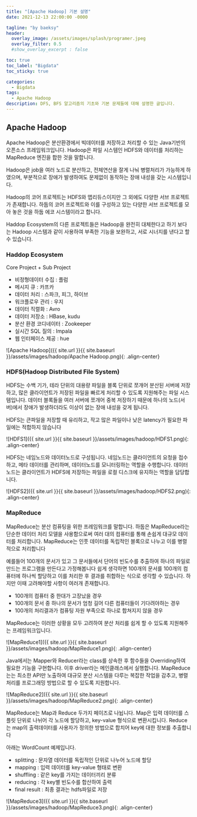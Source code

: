```yaml
---
title: "[Apache Hadoop] 기본 설명"
date: 2021-12-13 22:00:00 -0000

tagline: "by baeksy"
header:
  overlay_image: /assets/images/splash/programer.jpeg
  overlay_filter: 0.5
  #show_overlay_excerpt : false

toc: true
toc_label: "Bigdata"
toc_sticky: true

categories: 
  - Bigdata
tags: 
  - Apache Hadoop
description: DFS, BFS 알고리즘의 기초와 기본 문제들에 대해 설명한 글입니다.
---
```


## Apache Hadoop

Apache Hadoop은 분산환경에서 빅데이터를 저장하고 처리할 수 있는 Java기반의 오픈소스 프레임워크입니다. Hadoop은 파일 시스템인 HDFS와 데이터를 처리하는 MapReduce 엔진을 합한 것을 말합니다.

Hadoop은 job을 여러 노드로 분산하고, 전체연산을 잘게 나눠 병렬처리가 가능하게 하였으며, 부분적으로 장애가 발생하여도 문제없이 동작하는 장애 내성을 갖는 시스템입니다.

Hadoop의 코어 프로젝트는 HDFS와 맵리듀스이지만 그 외에도 다양한 서브 프로젝트가 존재합니다. 하둡의 코어 프로젝트와 이를  구성하고 있는 다양한 서브 프로젝트를 모아 놓은 것을 하둡 에코 시스템이라고 합니다.

Haddop Ecosystem의 다른 프로젝트들은 Hadoop을 완전히 대체한다고 하기 보다는 Hadoop 시스템과 같이 사용하여 부족한 기능을 보완하고, 서로 시너지를 낸다고 할 수 있습니다.

### Haddop Ecosystem

Core Project + Sub Project

- 비정형데이터 수집 : 플럼
- 메시지 큐 : 카프카
- 데이터 처리 : 스파크, 피그, 하이브
- 워크플로우 관리 : 우지
- 데이터 직렬화 : Avro
- 데이터 저장소 : HBase, kudu
- 분산 환경 코디네이터 : Zookeeper
- 실시간 SQL 질의 : Impala
- 웹 인터페이스 제공 : hue

![Apache Hadoop]({{ site.url }}{{ site.baseurl }}/assets/images/hadoop/Apache Hadoop.png){: .align-center}

### HDFS(Hadoop Distributed File System)

HDFS는 수백 기가, 테라 단위의 대용량 파일을 블록 단위로 쪼개어 분산된 서버에 저장하고, 많은 클라이언트가 저장된 파일을 빠르게 처리할 수 있도록 지원해주는 파일 시스템입니다. 데이터 블록들을 여러 서버에 쪼개어 중복 저장하기 때문에 하나의 노드(서버)에서 장애가 발생하더라도 이상이 없는 장애 내성을 갖게 됩니다.

HDFS는 큰파일을 저장할 때 유리하고, 작고 많은 파일이나 낮은 latency가 필요한 파일에는 적합하지 않습니다

![HDFS1]({{ site.url }}{{ site.baseurl }}/assets/images/hadoop/HDFS1.png){: .align-center}

HDFS는 네임노드와 데이터노드로 구성됩니다. 네임노드는 클라이언트의 요청을 접수하고, 메타 데이터를 관리하며, 데이터노드를 모니터링하는 역할을 수행합니다. 데이터노드는 클라이언트가 HDFS에 저장하는 파일을 로컬 디스크에 유지하는 역할을 담당합니다.

![HDFS2]({{ site.url }}{{ site.baseurl }}/assets/images/hadoop/HDFS2.png){: .align-center}

### MapReduce

MapReduce는 분산 컴퓨팅을 위한 프레임워크를 말합니다. 하둡은 MapReduce라는 단순한 데이터 처리 모델을 사용함으로써 여러 대의 컴퓨터를 통해 손쉽게 대규모 데이터를 처리합니다. MapReduce는 인풋 데이터를 독립적인 블록으로 나누고 이를 병렬적으로 처리합니다

예를들어 100개의 문서가 있고 그 문서들에서 단어의 빈도수를 추출하여 하나의 파일로 만드는 프로그램을 만든다고 가정해봅니다 쉽게 생각하면 100개의 문서를 100개의 컴퓨터에 하나씩 할당하고 이를 처리한 후 결과를 취합하는 식으로 생각할 수 있습니다. 하지만 이때 고려해야할 사항이 여러개 존재합니다.

- 100개의 컴퓨터 중 한대가 고장났을 경우
- 100개의 문서 중 하나의 문서가 엄청 길어 다른 컴퓨터들이 기다려야하는 경우
- 100개의 처리결과가 컴퓨팅 자원 부족으로 하나로 합쳐지지 않을 경우

MapReduce는 이러한 상황을 모두 고려하여 분산 처리를 쉽게 할 수 있도록 지원해주는 프레임워크입니다. 

![MapReduce1]({{ site.url }}{{ site.baseurl }}/assets/images/hadoop/MapReduce1.png){: .align-center}

Java에서는 Mapper와 Reducer라는 class를 상속한 후 함수들을 Overriding하여 필요한 기능을 구현합니다. 이후 driver라는 메인클래스에서 실행합니다. MapReduce는는 최소한 API만 노출하여 대규모 분산 시스템을 다루는 복잡한 작업을 감추고, 병렬처리를 프로그래밍 방법으로 할 수 있도록 지원합니다.

![MapReduce2]({{ site.url }}{{ site.baseurl }}/assets/images/hadoop/MapReduce2.png){: .align-center}

MapReduce는 Map과 Reduce 두가지 페이즈로 나뉩니다. Map은 입력 데이터를 스플릿 단위로 나뉘어 각 노드에 할당하고, key-value 형식으로 변환시킵니다. Reduce는 map의 출력데이터를  사용자가 정의한 방법으로 합치어 key에 대한 정보를 추출합니다

아래는 WordCount 예제입니다.

- splitting : 문자열 데이터를 독립적인 단위로 나누어 노드에 할당
- mapping : 입력 데이터를 key-value 형태로 변환
- shuffling : 같은 key를 가지는 데이터끼리 분류
- reducing : 각 key별 빈도수를 합산하여 출력
- final result : 최종 결과는 hdfs파일로 저장

![MapReduce3]({{ site.url }}{{ site.baseurl }}/assets/images/hadoop/MapReduce3.png){: .align-center}







